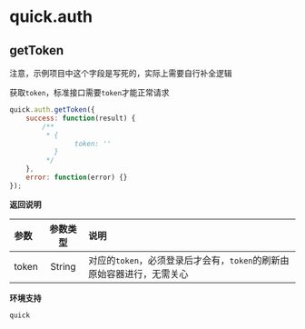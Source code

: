 # quick.auth

## getToken

注意，示例项目中这个字段是写死的，实际上需要自行补全逻辑

获取`token`，标准接口需要`token`才能正常请求

```js
quick.auth.getToken({
    success: function(result) {
        /**
         * {
                token: ''
           }
         */
    },
    error: function(error) {}
});
```

__返回说明__

| 参数 | 参数类型 | 说明 |
| :------------- |:-------------:|:-------------|
| token | String | 对应的`token`，必须登录后才会有，`token`的刷新由原始容器进行，无需关心 |

__环境支持__

`quick`
